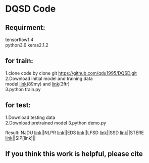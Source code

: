 # DQSD Code
Requirment:
---------
tensorflow1.4<br>
python3.6
keras2.1.2

for train:
---------
1.clone code by clone git https://github.com/qdu1995/DQSD.git<br>
2.Download initial model and training data<br> model [link](https://pan.baidu.com/s/1E_eLNXN9l2mlpDxXdlohng)(89my) and [link](https://pan.baidu.com/s/1wOXJD3mENKOgWok72ghYIQ)(3ftr)<br>
3.python train.py<br>


for test:
---------
1.Download testing data<br>
2.Download pretrained model
3.python demo.py<br>

Result:
NJDU [link](https://pan.baidu.com/s/1Z3RWcvK5wdrpz1Djwg9oVQ)||NLPR [link](https://pan.baidu.com/s/1LISbObS9kU-WR57S0Uvhqg)||EDS [link](https://pan.baidu.com/s/1PrusMnMzeggi0rE7QYEDDQ)||LFSD [link](https://pan.baidu.com/s/18WriavyVyZKQVvgDX-sx_Q)||SSD [link](https://pan.baidu.com/s/1APCT6HtwweeGXVRWNUwMOw)||STERE [link](https://pan.baidu.com/s/1EHtrAZIv3gheemhFcSDCUQ)||SIP[link]||

If you think this work is helpful, please cite
---------
